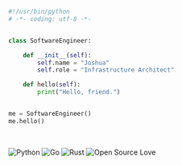 
```python
#!/usr/bin/python
# -*- coding: utf-8 -*-


class SoftwareEngineer:

    def __init__(self):
        self.name = "Joshua"
        self.role = "Infrastructure Architect"

    def hello(self):
        print("Hello, friend.")


me = SoftwareEngineer()
me.hello()
```

<br>

![Python](https://img.shields.io/badge/Code-Python-informational?style=flat&logo=python&logoColor=white&color=6aa6f8)
![Go](https://img.shields.io/badge/Code-Go-informational?style=flat&logo=go&logoColor=white&color=6aa6f8)
![Rust](https://img.shields.io/badge/Code-Rust-informational?style=flat&logo=rust&logoColor=white&color=6aa6f8)
![Open Source Love](https://badges.frapsoft.com/os/v2/open-source.svg?v=103)

<br>
